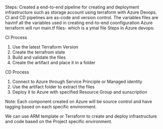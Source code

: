 Steps:
Created a end-to-end pipeline for creating and deployment infrastructure such as storage account using terraform with Azure Devops.
CI and CD pipelines are as-code and version control.
The variables files are havinf all the variables used in creating end-to-end coonfiguration
Azure terraform will run main.tf files- which is a ymal file
Steps in Azure devops:

CI Process
1) Use the latest Terraform Version
2) Create the terrafrom state
3) Build and validate the files
4) Create the artifact and place it in a folder

CD Process
1) Connect to Azure through Service Principle or Managed identity
2) Use the artifact folder to extract the files
3) Deploy it to Azure with specified Resource Group and sunscription

Note: Each component created on Azure will be source control and have tagging based on each specific environment.

We can use ARM template or Terraform to create and deploy infrastructure and code based on the Project specific environment.
